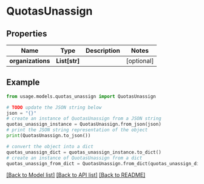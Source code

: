 # QuotasUnassign


## Properties

Name | Type | Description | Notes
------------ | ------------- | ------------- | -------------
**organizations** | **List[str]** |  | [optional] 

## Example

```python
from usage.models.quotas_unassign import QuotasUnassign

# TODO update the JSON string below
json = "{}"
# create an instance of QuotasUnassign from a JSON string
quotas_unassign_instance = QuotasUnassign.from_json(json)
# print the JSON string representation of the object
print(QuotasUnassign.to_json())

# convert the object into a dict
quotas_unassign_dict = quotas_unassign_instance.to_dict()
# create an instance of QuotasUnassign from a dict
quotas_unassign_from_dict = QuotasUnassign.from_dict(quotas_unassign_dict)
```
[[Back to Model list]](../README.md#documentation-for-models) [[Back to API list]](../README.md#documentation-for-api-endpoints) [[Back to README]](../README.md)


